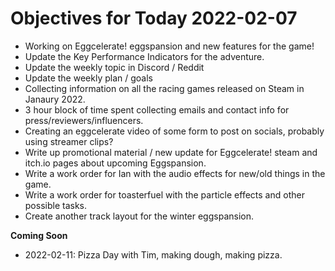 # Objectives for Today 2022-02-07

- Working on Eggcelerate! eggspansion and new features for the game!
- Update the Key Performance Indicators for the adventure.
- Update the weekly topic in Discord / Reddit
- Update the weekly plan / goals
- Collecting information on all the racing games released on Steam in Janaury 2022.
- 3 hour block of time spent collecting emails and contact info for press/reviewers/influencers.
- Creating an eggcelerate video of some form to post on socials, probably using streamer clips?
- Write up promotional material / new update for Eggcelerate! steam and itch.io pages about upcoming Eggspansion.
- Write a work order for Ian with the audio effects for new/old things in the game.
- Write a work order for toasterfuel with the particle effects and other possible tasks.
- Create another track layout for the winter eggspansion.

**Coming Soon**

- 2022-02-11: Pizza Day with Tim, making dough, making pizza.
